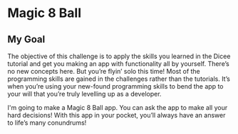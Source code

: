 # Magic 8 Ball

## My Goal

The objective of this challenge is to apply the skills you learned in the Dicee tutorial and get you making an app with functionality all by yourself. There’s no new concepts here. But you’re flyin’ solo this time! Most of the programming skills are gained in the challenges rather than the tutorials. It’s when you’re using your new-found programming skills to bend the app to your will that you’re truly levelling up as a developer.

I'm going to make a Magic 8 Ball app. You can ask the app to make all your hard decisions! With this app in your pocket, you’ll always have an answer to life’s many conundrums!

